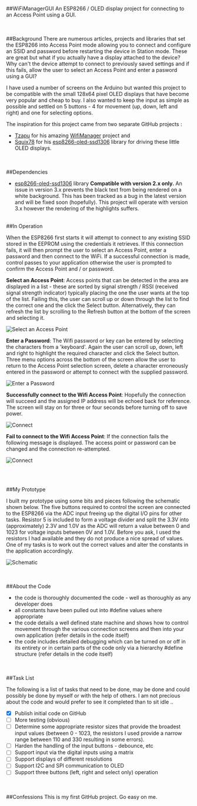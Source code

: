 ##WiFiManagerGUI
An ESP8266 / OLED display project for connecting to an Access Point using a GUI.  
<br /><br />

##Background
There are numerous articles, projects and libraries that set the ESP8266 into Access Point mode allowing you to connect and configure an SSID and password before restarting the device in Station mode.  These are great but what if you actually have a display attached to the device?  Why can't the device attempt to connect to previously saved settings and if this fails, allow the user to select an Access Point and enter a pasword using a GUI?

I have used a number of screens on the Arduino but wanted this project to be compatible with the small 128x64 pixel OLED displays that have become very popular and cheap to buy.  I also wanted to keep the input as simple as possible and settled on 5 buttons - 4 for movement (up, down, left and right) and one for selecting options. 

The inspiration for this project came from two separate GitHub projects :

* [Tzapu](https://github.com/tzapu) for his amazing [WifiManager](https://github.com/tzapu/WiFiManager) project and 
* [Squix78](https://github.com/squix78) for his [esp8266-oled-ssd1306](https://github.com/squix78/esp8266-oled-ssd1306) library for driving these little OLED displays.  
<br /><br />

##Dependencies

* [esp8266-oled-ssd1306](https://github.com/squix78/esp8266-oled-ssd1306) library __Compatible with version 2.x only.__ 
An issue in version 3.x prevents the black text from being rendered on a white background.  This has been tracked as a bug in the latest version and will be fixed soon (hopefully).  This project will operate with version 3.x however the rendering of the highlights suffers.
<br /><br />

##In Operation

When the ESP8266 first starts it will attempt to connect to any existing SSID stored in the EEPROM using the credentials it retrieves.  If this connection fails, it will then prompt the user to select an Access Point, enter a password and then connect to the WiFi.  If a successful connection is made, control passes to your application otherwise the user is prompted to confirm the Access Point and / or password. 

__Select an Access Point__: 
Access points that can be detected in the area are displayed in a list - these are sorted by signal strength / RSSI (received signal strength indicator) typically placing the one the user wants at the top of the list. Failing this, the user can scroll up or down through the list to find the correct one and the click the Select button. Alternatively, they can refresh the list by scrolling to the Refresh button at the bottom of the screen and selecting it.

![Select an Access Point](https://github.com/filmote/WiFiManagerGUI/blob/master/images/WiFiManagerGUI_1_thumb.jpg)

__Enter a Password__: 
The Wifi password or key can be entered by selecting the characters from a 'keyboard'. Again the user can scroll up, down, left and right to highlight the required character and click the Select button. Three menu options across the bottom of the screen allow the user to return to the Access Point selection screen, delete a character erroneously entered in the password or attempt to connect with the supplied password.

![Enter a Password](https://github.com/filmote/WiFiManagerGUI/blob/master/images/WiFiManagerGUI_2_thumb.jpg)

__Successfully connect to the Wifi Access Point__: 
Hopefully the connection will succeed and the assigned IP address will be echoed back for reference. The screen will stay on for three or four seconds before turning off to save power. 

![Connect](https://github.com/filmote/WiFiManagerGUI/blob/master/images/WiFiManagerGUI_5_thumb.jpg)  

__Fail to connect to the Wifi Access Point__: 
If the connection fails the following message is displayed. The access point or password can be changed and the connection re-attempted.

![Connect](https://github.com/filmote/WiFiManagerGUI/blob/master/images/WiFiManagerGUI_3_thumb.jpg)  

<br /><br />

##My Prototype

I built my prototype using some bits and pieces following the schematic shown below.  The five buttons required to control the screen are connected to the ESP8266 via the ADC input freeing up the digital I/O pins for other tasks.  Resistor 5 is included to form a voltage divider and split the 3.3V into (approximately) 2.3V and 1.0V as the ADC will return a value between 0 and 1023 for voltage inputs between 0V and 1.0V.   Before you ask, I used the resistors I had available and they do not produce a nice spread of values.  One of my tasks is to work out the correct values and alter the constants in the application accordingly.

![Schematic](https://github.com/filmote/WiFiManagerGUI/blob/master/images/Schematic.png)  
<br /><br />

##About the Code

* the code is thoroughly documented the code - well as thoroughly as any developer does
* all constants have been pulled out into #define values where appropriate
* the code details a well defined state machine and shows how to control movement through the various connection screens and then into your own application (refer details in the code itself)
* the code includes detailed debugging which can be turned on or off in its entirety or in certain parts of the code only via a hierarchy #define structure (refer details in the code itself)  
<br /><br />

##Task List

The following is a list of tasks that need to be done, may be done and could possibly be done by myself or with the help of others.  I am not precious about the code and would prefer to see it completed than to sit idle ..

- [x] Publish initial code on GitHub
- [ ] More testing (obvious)
- [ ] Determine some appropriate resistor sizes that provide the broadest input values (between 0 - 1023, the resistors I used provide a narrow range between 110 and 330 resulting in some errors).
- [ ] Harden the handling of the input buttons - debounce, etc
- [ ] Support input via the digital inputs using a matrix
- [ ] Support displays of different resolutions  
- [ ] Support I2C and SPI communication to OLED
- [ ] Support three buttons (left, right and select only) operation

<br /><br />
##Confessions 
This is my first GitHub project.  Go easy on me.

